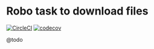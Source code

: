 
# Robo task to download files

[![CircleCI](https://circleci.com/gh/Sweetchuck/robo-download-curl/tree/2.x.svg?style=svg)](https://circleci.com/gh/Sweetchuck/robo-download-curl/?branch=2.x)
[![codecov](https://codecov.io/gh/Sweetchuck/robo-download-curl/branch/2.x/graph/badge.svg?token=HSF16OGPyr)](https://app.codecov.io/gh/Sweetchuck/robo-download-curl/branch/2.x)

@todo
